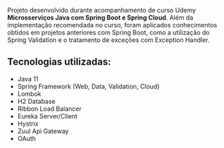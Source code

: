 Projeto desenvolvido durante acompanhamento de curso Udemy **Microsserviços Java com Spring Boot e Spring Cloud**.
Além da implementação recomendada no curso, foram aplicados conhecimentos obtidos em projetos anteriores com Spring Boot, como a utilização do Spring Validation e o tratamento de exceções com Exception Handler.

## Tecnologias utilizadas:
- Java 11
- Spring Framework (Web, Data, Validation, Cloud)
- Lombok
- H2 Database
- Ribbon Load Balancer
- Eureka Server/Client
- Hystrix
- Zuul Api Gateway
- OAuth
